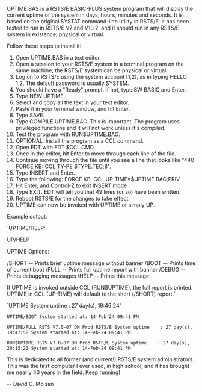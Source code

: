 UPTIME.BAS is a RSTS/E BASIC-PLUS system program that will display the current uptime of the system in days, hours, minutes and seconds.
It is based on the original SYSTAT command-line utility in RSTS/E.
It has been tested to run in RSTS/E V7 and V10.2, and it should run in any RSTS/E system in existence, physical or virtual.

Follow these steps to install it:

1. Open UPTIME.BAS in a text editor.
2. Open a session to your RSTS/E system in a terminal program on the same machine; the RSTS/E system can be physical or virtual.
3. Log on to RSTS/E using the system account [1,2], as in typing HELLO 1,2.  The default password is usually SYSTEM.
4. You should have a "Ready" prompt.  If not, type SW BASIC and Enter.
5. Type NEW UPTIME.
6. Select and copy all the text in your text editor.
7. Paste it in your terminal window, and hit Enter.
8. Type SAVE.
9. Type COMPILE UPTIME.BAC.  This is important. The program uses privileged functions and it will not work unless it's compiled.
10. Test the program with RUN$UPTIME.BAC.
11. OPTIONAL:  Install the program as a CCL command.
12. Open EDT with EDT $CCL.CMD.
13. Once in the editor, hit Enter to move through each line of the file.
14. Continue moving through the file until you see a line that looks like "440    FORCE KB: CCL TY-PE $TYPE.TEC;8".
15. Type INSERT and Enter.
16. Type the following: FORCE KB: CCL UP-TIME=$UPTIME.BAC;PRIV
17. Hit Enter, and Control-Z to exit INSERT mode
18. Type EXIT. EDT will tell you that 49 lines (or so) have been written.
19. Reboot RSTS/E for the changes to take effect.
20. UPTIME can now be invoked with UPTIME or simply UP.

Example output:

`UPTIME/HELP:

UP/HELP

UPTIME Options:

/SHORT -- Prints brief uptime message without banner
/BOOT  -- Prints time of current boot
/FULL  -- Prints full uptime report with banner
/DEBUG -- Prints debugging messages
/HELP  -- Prints this message

If UPTIME is invoked outside CCL (RUN$UPTIME), the full report is printed.
UPTIME in CCL (UP-TIME) will default to the short (/SHORT) report.`

`UPTIME
System uptime    : 27 day(s), 19:46:24'

`UPTIME/BOOT
System started at: 14-Feb-24 09:41 PM`

`UPTIME/FULL
RSTS V7.0-07 DM Prod RSTS/E
System uptime    : 27 day(s), 19:47:58
System started at: 14-Feb-24 09:41 PM`

`RUN$UPTIME
RSTS V7.0-07 DM Prod RSTS/E
System uptime    : 27 day(s), 20:15:21
System started at: 14-Feb-24 09:41 PM`

This is dedicated to all former (and current!) RSTS/E system administrators.  This was the first computer I ever used, in high school, and it has brought me nearly 40 years in the field.
Keep running!

-- David C. Moisan



